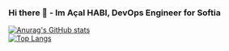 ### Hi there 👋 - Im Açal HABI, DevOps Engineer for Softia

[![Anurag's GitHub stats](https://github-readme-stats.vercel.app/api?username=habi-a)](https://github.com/anuraghazra/github-readme-stats)  
[![Top Langs](https://github-readme-stats.vercel.app/api/top-langs/?username=habi-a&layout=compact)](https://github.com/anuraghazra/github-readme-stats)

